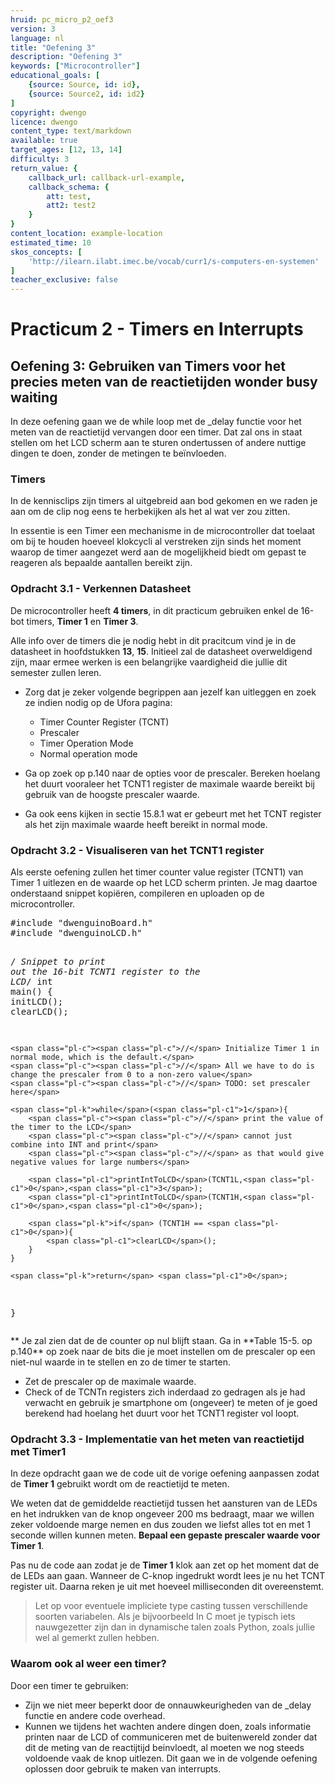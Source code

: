 ```yaml
---
hruid: pc_micro_p2_oef3
version: 3
language: nl
title: "Oefening 3"
description: "Oefening 3"
keywords: ["Microcontroller"]
educational_goals: [
    {source: Source, id: id}, 
    {source: Source2, id: id2}
]
copyright: dwengo
licence: dwengo
content_type: text/markdown
available: true
target_ages: [12, 13, 14]
difficulty: 3
return_value: {
    callback_url: callback-url-example,
    callback_schema: {
        att: test,
        att2: test2
    }
}
content_location: example-location
estimated_time: 10
skos_concepts: [
    'http://ilearn.ilabt.imec.be/vocab/curr1/s-computers-en-systemen'
]
teacher_exclusive: false
---
```

# Practicum 2 - Timers en Interrupts

## Oefening 3: Gebruiken van Timers voor het precies meten van de reactietijden wonder busy waiting

In deze oefening gaan we de while loop met de _delay functie voor het meten van de reactietijd vervangen door een timer. Dat zal ons in staat stellen om het LCD scherm aan te sturen ondertussen of andere nuttige dingen te doen, zonder de metingen te beïnvloeden.


### Timers

In de kennisclips zijn timers al uitgebreid aan bod gekomen en we raden je aan om de clip nog eens te herbekijken als het al wat ver zou zitten.

In essentie is een Timer een mechanisme in de microcontroller dat toelaat om bij te houden hoeveel klokcycli al verstreken zijn sinds het moment waarop de timer aangezet werd aan de mogelijkheid biedt om gepast te reageren als bepaalde aantallen bereikt zijn.


### Opdracht 3.1 - Verkennen Datasheet

De microcontroller heeft **4 timers**, in dit practicum gebruiken enkel de 16-bot timers, **Timer 1** en **Timer 3**.

Alle info over de timers die je nodig hebt in dit pracitcum vind je in de datasheet in hoofdstukken **13**, **15**. Initieel zal de datasheet overweldigend zijn, maar ermee werken is een belangrijke vaardigheid die jullie dit semester zullen leren.

* Zorg dat je zeker volgende begrippen aan jezelf kan uitleggen en zoek ze indien nodig op de Ufora pagina:
    * Timer Counter Register (TCNT)
    * Prescaler
    * Timer Operation Mode
    * Normal operation mode

* Ga op zoek op p.140 naar de opties voor de prescaler. Bereken hoelang het duurt vooraleer het TCNT1 register de maximale waarde bereikt bij gebruik van de hoogste prescaler waarde.

* Ga ook eens kijken in sectie 15.8.1 wat er gebeurt met het TCNT register als het zijn maximale waarde heeft bereikt in normal mode.


### Opdracht 3.2 - Visualiseren van het TCNT1 register

Als eerste oefening zullen het timer counter value register (TCNT1) van Timer 1 uitlezen en de waarde op het LCD scherm printen. Je mag daartoe onderstaand snippet kopiëren, compileren en uploaden op de microcontroller.

<div class="highlight highlight-source-c">
<pre>#<span class="pl-k">include</span> <span class="pl-s"><span class="pl-pds">"</span>dwenguinoBoard.h<span class="pl-pds">"</span></span>
#<span class="pl-k">include</span> <span class="pl-s"><span class="pl-pds">"</span>dwenguinoLCD.h<span class="pl-pds">"</span></span>

<span class="pl-c"><span class="pl-c">/*</span> Snippet to print out the 16-bit TCNT1 register to the LCD<span class="pl-c">*/</span></span>
<span class="pl-k">int</span> <span class="pl-en">main</span>() {
    <span class="pl-c1">initLCD</span>();
    <span class="pl-c1">clearLCD</span>();

    <span class="pl-c"><span class="pl-c">//</span> Initialize Timer 1 in normal mode, which is the default.</span>
    <span class="pl-c"><span class="pl-c">//</span> All we have to do is change the prescaler from 0 to a non-zero value</span>
    <span class="pl-c"><span class="pl-c">//</span> TODO: set prescaler here</span>

    <span class="pl-k">while</span>(<span class="pl-c1">1</span>){
        <span class="pl-c"><span class="pl-c">//</span> print the value of the timer to the LCD</span>
        <span class="pl-c"><span class="pl-c">//</span> cannot just combine into INT and print</span>
        <span class="pl-c"><span class="pl-c">//</span> as that would give negative values for large numbers</span>

        <span class="pl-c1">printIntToLCD</span>(TCNT1L,<span class="pl-c1">0</span>,<span class="pl-c1">3</span>);
        <span class="pl-c1">printIntToLCD</span>(TCNT1H,<span class="pl-c1">0</span>,<span class="pl-c1">0</span>);

        <span class="pl-k">if</span> (TCNT1H == <span class="pl-c1">0</span>){
            <span class="pl-c1">clearLCD</span>();
        }
    }

    <span class="pl-k">return</span> <span class="pl-c1">0</span>;
}</pre>
</div>
**
Je zal zien dat de de counter op nul blijft staan. Ga in **Table 15-5. op p.140** op zoek naar de bits die je moet instellen om de prescaler op een niet-nul waarde in te stellen en zo de timer te starten.

* Zet de prescaler op de maximale waarde.
* Check of de TCNTn registers zich inderdaad zo gedragen als je had verwacht en gebruik je smartphone om (ongeveer) te meten of je goed berekend had hoelang het duurt voor het TCNT1 register vol loopt.


### Opdracht 3.3 - Implementatie van het meten van reactietijd met Timer1

In deze opdracht gaan we de code uit de vorige oefening aanpassen zodat de **Timer 1** gebruikt wordt om de reactietijd te meten.

We weten dat de gemiddelde reactietijd tussen het aansturen van de LEDs en het indrukken van de knop ongeveer 200 ms bedraagt, maar we willen zeker voldoende marge nemen en dus zouden we liefst alles tot en met 1 seconde willen kunnen meten. **Bepaal een gepaste prescaler waarde voor Timer 1**.

Pas nu de code aan zodat je de **Timer 1** klok aan zet op het moment dat de de LEDs aan gaan. Wanneer de C-knop ingedrukt wordt lees je nu het TCNT register uit. Daarna reken je uit met hoeveel milliseconden dit overeenstemt.

> Let op voor eventuele impliciete type casting tussen verschillende soorten variabelen. Als je bijvoorbeeld In C moet je typisch iets nauwgezetter zijn dan in dynamische talen zoals Python, zoals jullie wel al gemerkt zullen hebben.


### Waarom ook al weer een timer?

Door een timer te gebruiken:

* Zijn we niet meer beperkt door de onnauwkeurigheden van de _delay functie en andere code overhead.
* Kunnen we tijdens het wachten andere dingen doen, zoals informatie printen naar de LCD of communiceren met de buitenwereld zonder dat dit de meting van de reactijtijd beinvloedt, al moeten we nog steeds voldoende vaak de knop uitlezen. Dit gaan we in de volgende oefening oplossen door gebruik te maken van interrupts.